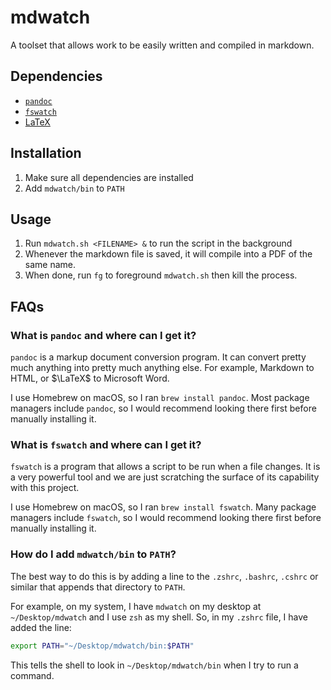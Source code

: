 # mdwatch
 
A toolset that allows work to be easily written and compiled in markdown.

## Dependencies

- [`pandoc`](https://pandoc.org/installing.html)
- [`fswatch`](https://emcrisostomo.github.io/fswatch/getting.html)
- [LaTeX](https://www.latex-project.org/get/)

## Installation

1. Make sure all dependencies are installed
2. Add `mdwatch/bin` to `PATH`

## Usage

1. Run `mdwatch.sh <FILENAME> &` to run the script in the background
2. Whenever the markdown file is saved, it will compile into a PDF of the same name.
3. When done, run `fg` to foreground `mdwatch.sh` then kill the process.

## FAQs

### What is `pandoc` and where can I get it?

`pandoc` is a markup document conversion program. It can convert pretty much anything into pretty much anything else. For example, Markdown to HTML, or $\LaTeX$ to Microsoft Word.

I use Homebrew on macOS, so I ran `brew install pandoc`. Most package managers include `pandoc`, so I would recommend looking there first before manually installing it.

### What is `fswatch` and where can I get it?

`fswatch` is a program that allows a script to be run when a file changes. It is a very powerful tool and we are just scratching the surface of its capability with this project.

I use Homebrew on macOS, so I ran `brew install fswatch`. Many package managers include `fswatch`, so I would recommend looking there first before manually installing it.

### How do I add `mdwatch/bin` to `PATH`?

The best way to do this is by adding a line to the `.zshrc`, `.bashrc`, `.cshrc` or similar that appends that directory to `PATH`.

For example, on my system, I have `mdwatch` on my desktop at `~/Desktop/mdwatch` and I use `zsh` as my shell. So, in my `.zshrc` file, I have added the line:

```zsh
export PATH="~/Desktop/mdwatch/bin:$PATH"
``` 

This tells the shell to look in `~/Desktop/mdwatch/bin` when I try to run a command.
